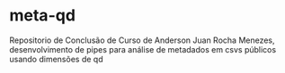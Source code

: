 # meta-qd
Repositorio de Conclusão de Curso de Anderson Juan Rocha Menezes, desenvolvimento de pipes para análise de metadados em csvs públicos usando dimensões de qd
